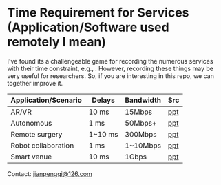 # Time Requirement for Services (Application/Software used remotely I mean)
I've found its a challengeable game for recording the numerous services with
their time constraint, e.g.,  . However, recording these things may be very
useful for researchers. So, if you are interesting in this repo, we can together
improve it.

| Application/Scenario |  Delays |  Bandwidth | Src  |
|           ---        |    ---  |      ---   | ---  | 
| AR/VR                |  10 ms  |    15Mbps  |  [ppt](http://www.ecconsortium.net/Uploads/file/20200506/20200506131731_63298.pdf)
| Autonomous           |   1 ms  |    50Mbps+ |  [ppt](http://www.ecconsortium.net/Uploads/file/20200506/20200506131731_63298.pdf)
| Remote surgery       | 1~10 ms |    300Mbps |  [ppt](http://www.ecconsortium.net/Uploads/file/20200506/20200506131731_63298.pdf)
| Robot collaboration  |   1 ms  |   1~10Mbps |  [ppt](http://www.ecconsortium.net/Uploads/file/20200506/20200506131731_63298.pdf)
| Smart venue          |  10 ms  |    1Gbps   |  [ppt](http://www.ecconsortium.net/Uploads/file/20200506/20200506131731_63298.pdf)


Contact: jianpengqi@126.com